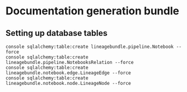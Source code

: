 # Documentation generation bundle

## Setting up database tables

```
console sqlalchemy:table:create lineagebundle.pipeline.Notebook --force
console sqlalchemy:table:create lineagebundle.pipeline.NotebooksRelation --force
console sqlalchemy:table:create lineagebundle.notebook.edge.LineageEdge --force
console sqlalchemy:table:create lineagebundle.notebook.node.LineageNode --force
```
